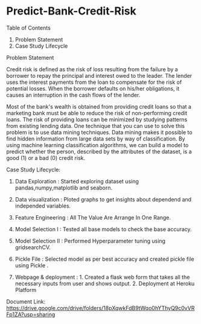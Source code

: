 # Predict-Bank-Credit-Risk

Table of Contents

1) Problem Statement
2) Case Study Lifecycle


Problem Statement

Credit risk is defined as the risk of loss resulting from the failure by a borrower to repay the principal and interest owed to the leader. The lender uses the interest payments from the loan to compensate for the risk of potential losses. When the borrower defaults on his/her obligations, it causes an interruption in the cash flows of the lender.

Most of the bank's wealth is obtained from providing credit loans so that a marketing bank must be able to reduce the risk of non-performing credit loans. The risk of providing loans can be minimized by studying patterns from existing lending data. One technique that you can use to solve this problem is to use data mining techniques. Data mining makes it possible to find hidden information from large data sets by way of classification. By using machine learning classification algorithms, we can build a model to predict whether the person, described by the attributes of the dataset, is a good (1) or a bad (0) credit risk.


Case Study Lifecycle:

1. Data Exploration     : Started exploring dataset using pandas,numpy,matplotlib and seaborn. 

2. Data visualization   : Ploted graphs to get insights about dependend and independed variables. 

3. Feature Engineering  : All The Value Are Arrange In One Range.

4. Model Selection I    : Tested all base models to check the base accuracy.
                       
5. Model Selection II   : Performed Hyperparameter tuning using gridsearchCV.

6. Pickle File          : Selected model as per best accuracy and created pickle file using Pickle .

7. Webpage & deployment :  1. Created a flask web form that takes all the necessary inputs from user and shows output.
                           2. Deployment at Heroku Platform
                           
                           
Document Link: https://drive.google.com/drive/folders/18pXqwkFdB9tWqo0hYThyQ9c0vVRFp1ZA?usp=sharing
                           
